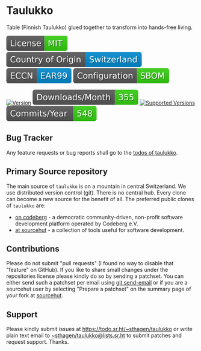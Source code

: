 # Taulukko

Table (Finnish Taulukko) glued together to transform into hands-free living.

[![license](badges/license-spdx-mit.svg)](https://git.sr.ht/~sthagen/taulukko/tree/default/item/LICENSE)
[![Country of Origin](badges/country-of-origin-name-switzerland-neutral.svg)](https://git.sr.ht/~sthagen/taulukko/tree/default/item/COUNTRY-OF-ORIGIN)
[![Export Classification Control Number (ECCN)](badges/export-control-classification-number_eccn-ear99-neutral.svg)](https://git.sr.ht/~sthagen/taulukko/tree/default/item/EXPORT-CONTROL-CLASSIFICATION-NUMBER)
[![Configuration](badges/configuration-sbom.svg)](third-party/index.html)

[![Version](https://img.shields.io/pypi/v/taulukko.svg?style=flat)](https://pypi.python.org/pypi/taulukko/)
[![Downloads](docs/badges/downloads-per-month.svg)](https://pepy.tech/project/taulukko)
[![Supported Versions](https://img.shields.io/pypi/pyversions/taulukko.svg?style=flat)](https://pypi.python.org/pypi/taulukko/)
[![Maintenance Status](docs/badges/commits-per-year.svg)](https://git.sr.ht/~sthagen/taulukko/log)

## Bug Tracker

Any feature requests or bug reports shall go to the [todos of taulukko](https://todo.sr.ht/~sthagen/taulukko).

## Primary Source repository

The main source of `taulukko` is on a mountain in central Switzerland.
We use distributed version control (git).
There is no central hub.
Every clone can become a new source for the benefit of all.
The preferred public clones of `taulukko` are:

* [on codeberg](https://codeberg.org/sthagen/taulukko) - a democratic community-driven, non-profit software development platform operated by Codeberg e.V.
* [at sourcehut](https://git.sr.ht/~sthagen/taulukko) - a collection of tools useful for software development.

## Contributions

Please do not submit "pull requests" (I found no way to disable that "feature" on GitHub).
If you like to share small changes under the repositories license please kindly do so by sending a patchset.
You can either send such a patchset per email using [git send-email](https://git-send-email.io) or 
if you are a sourcehut user by selecting "Prepare a patchset" on the summary page of your fork at [sourcehut](https://git.sr.ht/).

## Support

Please kindly submit issues at <https://todo.sr.ht/~sthagen/taulukko> or write plain text email to <~sthagen/taulukko@lists.sr.ht> to submit patches and request support. Thanks.
